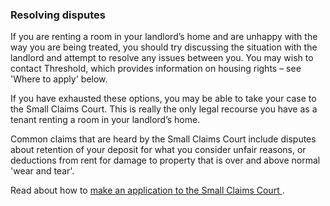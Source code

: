 ###  Resolving disputes

If you are renting a room in your landlord’s home and are unhappy with the way
you are being treated, you should try discussing the situation with the
landlord and attempt to resolve any issues between you. You may wish to
contact Threshold, which provides information on housing rights – see 'Where
to apply' below.

If you have exhausted these options, you may be able to take your case to the
Small Claims Court. This is really the only legal recourse you have as a
tenant renting a room in your landlord’s home.

Common claims that are heard by the Small Claims Court include disputes about
retention of your deposit for what you consider unfair reasons, or deductions
from rent for damage to property that is over and above normal 'wear and
tear'.

Read about how to [ make an application to the Small Claims Court
](/en/justice/courts-system/small-claims-court/) .
